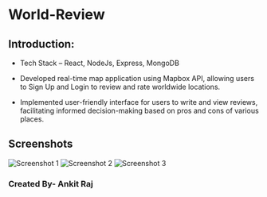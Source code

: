 # World-Review

## Introduction:
- Tech Stack – React, NodeJs, Express, MongoDB

- Developed real-time map application using Mapbox API, allowing users to Sign Up and Login to review and rate
  worldwide locations. 

- Implemented user-friendly interface for users to write and view reviews, facilitating informed decision-making
  based on pros and cons of various places.
  
  
## Screenshots
![Screenshot 1](./Images/Screenshot(182).png)
![Screenshot 2](./Images/Screenshot(183).png)
![Screenshot 3](./Images/Screenshot(184).png)

### Created By- Ankit Raj
